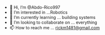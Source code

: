 - 👋 Hi, I’m @Abdo-Rico997
- 👀 I’m interested in ...Robotics
- 🌱 I’m currently learning ... building systems
- 💞️ I’m looking to collaborate on ... everything
- 📫 How to reach me ... rickm1481@gmail.com

<!---
Abdo-Rico997/Abdo-Rico997 is a ✨ special ✨ repository because its `README.md` (this file) appears on your GitHub profile.
You can click the Preview link to take a look at your changes.
--->
